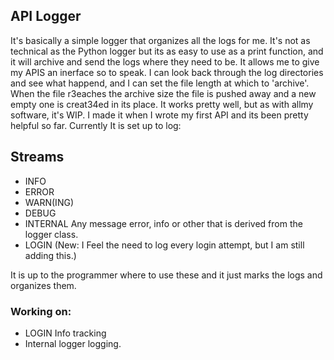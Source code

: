 ## API Logger

It's basically a simple logger that organizes all the logs for me. It's not as technical as the Python logger but its as easy to use as a print function, and it will archive and send the logs where they need to be. It allows me to give my APIS an inerface so to speak. I can look back through the log directories and see what happend, and I can set the file length at which to 'archive'. When the file r3eaches the archive size the file is pushed away and a new empty one is creat34ed in its place. It works pretty well, but as with allmy software, it's  WIP. I made it when I wrote my first API and its been pretty helpful so far. Currently It is set up to log:

## Streams
- INFO
- ERROR
- WARN(ING)
- DEBUG
- INTERNAL Any message error, info or other that is derived from the logger class.
- LOGIN (New: I Feel the need to log every login attempt, but I am still adding this.)

It is up to the programmer where to use these and it just marks the logs and organizes them. 

### Working on:
- LOGIN Info tracking
- Internal logger logging.